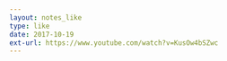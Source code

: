 ```yaml
---
layout: notes_like
type: like
date: 2017-10-19
ext-url: https://www.youtube.com/watch?v=KusOw4bSZwc
---
```

